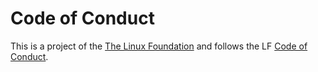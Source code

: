 # Code of Conduct

This is a project of the [The Linux Foundation](https://www.linuxfoundation.org/)
and follows the LF [Code of Conduct](https://events.linuxfoundation.org/about/code-of-conduct/).
